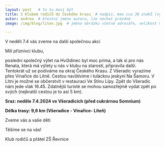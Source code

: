 ```yaml
---
layout: post   # to tu musí být
title: S Klubem rodičů do Českého krasu  # nadpis, max cca 30 znaků (vyzkoušet)
autor: andrea  # křestní jméno autora, lze nechat prázdné
image: /img/blog/liten.jpg  # jméno obrázku včetně adresáře, velikost 900x600

---
```

V neděli 7.4 vás zveme na další společnou akci

<!--vice-->

Milí příznivci klubu,

poslední společný výlet na Hvíždinec byl moc prima, a tak si pro nás Renata, která má výlety u nás v klubu na starosti, připravila další.  
Tentokrát už se podíváme na okraj Českého Krasu. Z Všeradic vyrazíme přes Vinařice do Litně. Cestou navštívíme i tuláckou jeskyni Na Šamoru.
V Litni je možné se občerstvit v restauraci Ve Stínu Lípy. Zpět do Všeradic nám jede vlak 16.45. Zdatnější turisté se mohou samozřejmě
vydat zpět po svých (nejkratší cestou je to asi 5 km).

**Sraz: neděle 7.4.2024 ve Všeradicích (před cukrárnou Somnium)**

**Délka trasy: 9,6 km (Všeradice - Vinařice- Liteň)**

Zveme vás a vaše děti

Těšíme se na vás!

Klub rodičů a přátel ZŠ Řevnice

<!--quote-->
